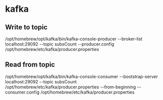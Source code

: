 # kafka

## Write to topic
/opt/homebrew/opt/kafka/bin/kafka-console-producer --broker-list localhost:29092 --topic subsCount --producer.config /opt/homebrew/etc/kafka/producer.properties 

## Read from topic

/opt/homebrew/opt/kafka/bin/kafka-console-consumer --bootstrap-server localhost:29092 --topic subsCount /opt/homebrew/etc/kafka/producer.properties --from-beginning --consumer.config /opt/homebrew/etc/kafka/producer.properties